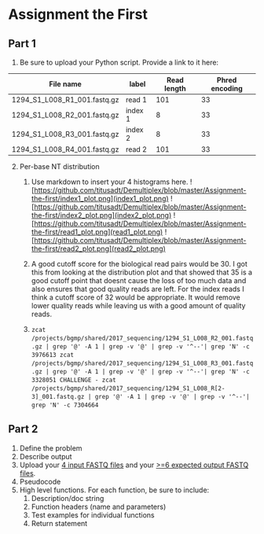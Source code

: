 # Assignment the First

## Part 1
1. Be sure to upload your Python script. Provide a link to it here:

| File name | label | Read length | Phred encoding |
|---|---|---|---|
| 1294_S1_L008_R1_001.fastq.gz |read 1 |101  |33 |
| 1294_S1_L008_R2_001.fastq.gz |index 1  |8 |33  |
| 1294_S1_L008_R3_001.fastq.gz |index 2  |8  |33  |
| 1294_S1_L008_R4_001.fastq.gz |read 2  |101  |33  |

2. Per-base NT distribution
    1. Use markdown to insert your 4 histograms here.
    ![https://github.com/titusadt/Demultiplex/blob/master/Assignment-the-first/index1_plot.png](index1_plot.png)
    ![https://github.com/titusadt/Demultiplex/blob/master/Assignment-the-first/index2_plot.png](index2_plot.png)
    ![https://github.com/titusadt/Demultiplex/blob/master/Assignment-the-first/read1_plot.png](read1_plot.png)
    ![https://github.com/titusadt/Demultiplex/blob/master/Assignment-the-first/read2_plot.png](read2_plot.png)
    2. A good cutoff score for the biological read pairs would be 30. I got this from looking at the distribution plot and that showed that 35 is a good cutoff point that doesnt cause the loss of too much data and also ensures that good quality reads are left.
    For the index reads I think a cutoff score of 32 would be appropriate. It would remove lower quality reads while leaving us with a good amount of quality reads.

    3. `zcat /projects/bgmp/shared/2017_sequencing/1294_S1_L008_R2_001.fastq.gz | grep '@' -A 1 | grep -v '@' | grep -v '^--'| grep 'N' -c
            3976613
        zcat /projects/bgmp/shared/2017_sequencing/1294_S1_L008_R3_001.fastq.gz | grep '@' -A 1 | grep -v '@' | grep -v '^--'| grep 'N' -c
            3328051
        CHALLENGE - zcat /projects/bgmp/shared/2017_sequencing/1294_S1_L008_R[2-3]_001.fastq.gz | grep '@' -A 1 | grep -v '@' | grep -v '^--'| grep 'N' -c
            7304664`
    
## Part 2
1. Define the problem
2. Describe output
3. Upload your [4 input FASTQ files](../TEST-input_FASTQ) and your [>=6 expected output FASTQ files](../TEST-output_FASTQ).
4. Pseudocode
5. High level functions. For each function, be sure to include:
    1. Description/doc string
    2. Function headers (name and parameters)
    3. Test examples for individual functions
    4. Return statement
